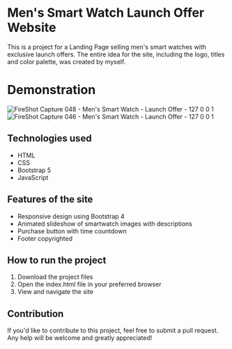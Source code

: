 # Men's Smart Watch Launch Offer Website

This is a project for a Landing Page selling men's smart watches with exclusive launch offers. The entire idea for the site, including the logo, titles and color palette, was created by myself.

# Demonstration 

![FireShot Capture 048 - Men's Smart Watch - Launch Offer - 127 0 0 1](https://user-images.githubusercontent.com/122818137/217860410-d77315a3-d648-41ba-b2b8-9875d165142b.png)
![FireShot Capture 046 - Men's Smart Watch - Launch Offer - 127 0 0 1](https://user-images.githubusercontent.com/122818137/217860487-dda6aa25-1ea8-4344-9cbe-0094ebbf4e67.png)

## Technologies used

- HTML
- CSS
- Bootstrap 5
- JavaScript

## Features of the site

- Responsive design using Bootstrap 4
- Animated slideshow of smartwatch images with descriptions
- Purchase button with time countdown
- Footer copyrighted

## How to run the project

1. Download the project files
2. Open the index.html file in your preferred browser
3. View and navigate the site

## Contribution

If you'd like to contribute to this project, feel free to submit a pull request. Any help will be welcome and greatly appreciated!
